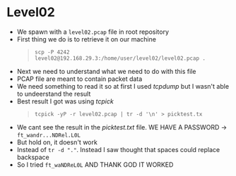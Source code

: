 # Level02

- We spawn with a `level02.pcap` file in root repository
- First thing we do is to retrieve it on our machine 
	> `scp -P 4242 level02@192.168.29.3:/home/user/level02/level02.pcap .`
- Next we need to understand what we need to do with this file
- PCAP file are meant to contain packet data
- We need something to read it so at first I used *tcpdump* but I wasn't able to undeerstand the result
- Best result I  got was using *tcpick*
	> `tcpick -yP -r level02.pcap | tr -d '\n' > picktest.tx`
- We cant see the result in the *picktest.txt* file. WE HAVE A PASSWORD -> `ft_wandr...NDRel.L0L`
- But hold on, it doesn't work
- Instead of `tr -d "."`. Instead I saw thought that spaces could replace backspace
- So I tried `ft_waNDReL0L` AND THANK GOD IT WORKED